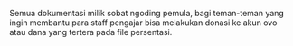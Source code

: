 Semua dokumentasi milik sobat ngoding pemula, bagi teman-teman yang ingin membantu para staff pengajar bisa melakukan donasi ke akun ovo atau dana yang tertera pada file persentasi. 
